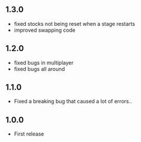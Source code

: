 ## 1.3.0
- fixed stocks not being reset when a stage restarts
- improved swapping code

## 1.2.0
- fixed bugs in multiplayer
- fixed bugs all around

## 1.1.0
- Fixed a breaking bug that caused a lot of errors..

## 1.0.0
- First release